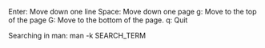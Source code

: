 Enter: Move down one line
Space: Move down one page
g: Move to the top of the page
G: Move to the bottom of the page.
q: Quit

Searching in man:
man -k SEARCH_TERM